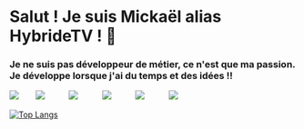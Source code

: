 # Salut ! Je suis Mickaël alias HybrideTV ! 👋

### Je ne suis pas développeur de métier, ce n'est que ma passion. Je développe lorsque j'ai du temps et des idées !!

![](https://img.shields.io/badge/-Java-f6310e) ㅤㅤ![](https://img.shields.io/badge/-NodeJS-54e454)ㅤㅤㅤ ![](https://img.shields.io/badge/-HTML5-f6970e)ㅤㅤㅤ ![](https://img.shields.io/badge/-CSS-06ceff) ㅤㅤㅤ![](https://img.shields.io/badge/-PHP-7863de)ㅤㅤㅤ ![](https://img.shields.io/badge/-EJS-f6970e)


[![Top Langs](https://github-readme-stats.vercel.app/api/top-langs/?username=HybrideTV&layout=compact)](https://github.com/anuraghazra/github-readme-stats)

